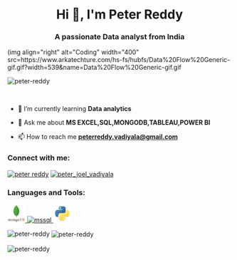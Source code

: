 <h1 align="center">Hi 👋, I'm Peter Reddy</h1>
<h3 align="center">A passionate Data analyst from India</h3>
(img align="right" alt="Coding" width="400" src=https://www.arkatechture.com/hs-fs/hubfs/Data%20Flow%20Generic-gif.gif?width=539&name=Data%20Flow%20Generic-gif.gif

<p align="left"> <img src="https://komarev.com/ghpvc/?username=peter-reddy&label=Profile%20views&color=0e75b6&style=flat" alt="peter-reddy" /> </p>

<p align="left"> <a href="https://twitter.com/" target="blank"><img src="https://img.shields.io/twitter/follow/?logo=twitter&style=for-the-badge" alt="" /></a> </p>

- 🌱 I’m currently learning **Data analytics**

- 💬 Ask me about **MS EXCEL,SQL,MONGODB,TABLEAU,POWER BI**

- 📫 How to reach me **peterreddy.vadiyala@gmail.com**

<h3 align="left">Connect with me:</h3>
<p align="left">
<a href="https://linkedin.com/in/peter reddy" target="blank"><img align="center" src="https://raw.githubusercontent.com/rahuldkjain/github-profile-readme-generator/master/src/images/icons/Social/linked-in-alt.svg" alt="peter reddy" height="30" width="40" /></a>
<a href="https://instagram.com/peter_joel_vadiyala" target="blank"><img align="center" src="https://raw.githubusercontent.com/rahuldkjain/github-profile-readme-generator/master/src/images/icons/Social/instagram.svg" alt="peter_joel_vadiyala" height="30" width="40" /></a>
</p>

<h3 align="left">Languages and Tools:</h3>
<p align="left"> <a href="https://www.mongodb.com/" target="_blank" rel="noreferrer"> <img src="https://raw.githubusercontent.com/devicons/devicon/master/icons/mongodb/mongodb-original-wordmark.svg" alt="mongodb" width="40" height="40"/> </a> <a href="https://www.microsoft.com/en-us/sql-server" target="_blank" rel="noreferrer"> <img src="https://www.svgrepo.com/show/303229/microsoft-sql-server-logo.svg" alt="mssql" width="40" height="40"/> </a> <a href="https://www.python.org" target="_blank" rel="noreferrer"> <img src="https://raw.githubusercontent.com/devicons/devicon/master/icons/python/python-original.svg" alt="python" width="40" height="40"/> </a> </p>

<p><img align="left" src="https://github-readme-stats.vercel.app/api/top-langs?username=peter-reddy&show_icons=true&locale=en&layout=compact" alt="peter-reddy" /></p>

<p>&nbsp;<img align="center" src="https://github-readme-stats.vercel.app/api?username=peter-reddy&show_icons=true&locale=en" alt="peter-reddy" /></p>

<p><img align="center" src="https://github-readme-streak-stats.herokuapp.com/?user=peter-reddy&" alt="peter-reddy" /></p>

